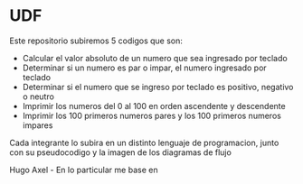 # UDF
Este repositorio subiremos 5 codigos que son:
- Calcular el valor absoluto de un numero que sea ingresado por teclado
- Determinar si un numero es par o impar, el numero ingresado por teclado
- Determinar si el numero que se ingreso por teclado es positivo, negativo o neutro
- Imprimir los numeros del 0 al 100 en orden ascendente y descendente    
- Imprimir los 100 primeros numeros pares y los 100 primeros numeros impares

Cada integrante lo subira en un distinto lenguaje de programacion, junto con su pseudocodigo y la imagen 
de los diagramas de flujo 

Hugo Axel - En lo particular me base en 
